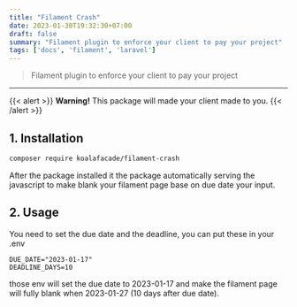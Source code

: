 ```yaml
---
title: "Filament Crash"
date: 2023-01-30T19:32:30+07:00
draft: false
summary: "Filament plugin to enforce your client to pay your project"
tags: ['docs', 'filament', 'laravel']
---
```


> Filament plugin to enforce your client to pay your project
---

{{< alert >}}
  **Warning!** This package will made your client made to you.
{{< /alert >}}

## 1. Installation
  ```bash
  composer require koalafacade/filament-crash
  ```
  After the package installed it the package automatically serving the javascript to make blank your filament page base on due date your input.

## 2. Usage
  You need to set the due date and the deadline, you can put these in your .env
  ```dotenv
  DUE_DATE="2023-01-17"
  DEADLINE_DAYS=10
  ```
those env will set the due date to 2023-01-17 and make the filament page will fully blank when 2023-01-27 (10 days after due date).
